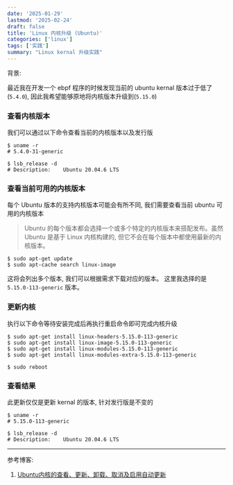 ```yaml
---
date: '2025-01-29'
lastmod: '2025-02-24'
draft: false
title: 'Linux 内核升级 (Ubuntu)'
categories: ['linux']
tags: ['实践'] 
summary: "Linux kernal 升级实践"
---
```


背景:

最近我在开发一个 ebpf 程序的时候发现当前的 ubuntu kernal 版本过于低了(`5.4.0`), 因此我希望能够原地将内核版本升级到(`5.15.0`)

### 查看内核版本

我们可以通过以下命令查看当前的内核版本以及发行版
```shell
$ uname -r
# 5.4.0-31-generic

$ lsb_release -d
# Description:    Ubuntu 20.04.6 LTS
```

### 查看当前可用的内核版本

每个 Ubuntu 版本的支持内核版本可能会有所不同, 我们需要查看当前 ubuntu 可用的内核版本

> Ubuntu 的每个版本都会选择一个或多个特定的内核版本来搭配发布。虽然 Ubuntu 是基于 Linux 内核构建的, 但它不会在每个版本中都使用最新的内核版本。

```shell
$ sudo apt-get update
$ sudo apt-cache search linux-image

```

这将会列出多个版本, 我们可以根据需求下载对应的版本。 这里我选择的是 `5.15.0-113-generic` 版本。

### 更新内核

执行以下命令等待安装完成后再执行重启命令即可完成内核升级
```shell
$ sudo apt-get install linux-headers-5.15.0-113-generic
$ sudo apt-get install linux-image-5.15.0-113-generic
$ sudo apt-get install linux-modules-5.15.0-113-generic 
$ sudo apt-get install linux-modules-extra-5.15.0-113-generic

$ sudo reboot
```

### 查看结果

此更新仅仅是更新 kernal 的版本, 针对发行版是不变的
```shell
$ uname -r
# 5.15.0-113-generic

$ lsb_release -d
# Description:    Ubuntu 20.04.6 LTS
```

---

参考博客:

1. [Ubuntu内核的查看、更新、卸载、取消及启用自动更新](https://blog.csdn.net/Explorer_XZH/article/details/129395789)
